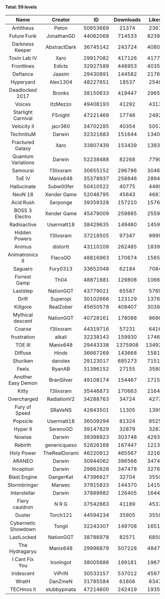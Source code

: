 #### Total: 59 levels

| Name | Creator | ID | Downloads | Likes |
|:---:|:---:|:---:|:---:|:---:|
| Antitheus | Peton | 50653669 | 21374 | 2361
| Future Funk | JonathanGD | 44062068 | 714533 | 82397
| Darkness Keeper | AbstractDark | 36745142 | 243724 | 40804
| Toxin Lab IV | Xaro | 29917082 | 417126 | 41773
| Frontlines | Edicts | 32927589 | 448953 | 40352
| Defiance | Jaasim | 29430891 | 144582 | 21765
| Hyperyard | Alex1304 | 48227651 | 18537 | 2546
| Deadlocked 2017 | Bronks | 38150633 | 419447 | 29653
| Voices | ItzMezzo | 49408193 | 41292 | 4313
| Starlight Carnival | F5night | 47221469 | 17748 | 2492
| Velocity II | jacr360 | 34702285 | 40354 | 5057
| TechnitiuM | Darwin | 32321683 | 151644 | 13409
| Fractured Galaxy  | Xaro | 33807439 | 153439 | 13932
| Quantum Variations | Darwin | 52238488 | 82268 | 7790
| Samourai | f3lixsram | 30655152 | 296786 | 30464
| ToE IV  | Manix648 | 35378937 | 258846 | 28949
| Hallucinate | Subw00fer | 50410522 | 40775 | 4499
| NeoN 18 | Xender Game | 52048795 | 45643 | 4681
| Acid Rush | Serponge | 39359328 | 157210 | 15763
| BOSS 3 Electro | Xender Game | 45479009 | 259885 | 25594
| Radioactive | Usermatt18 | 38429635 | 149480 | 14599
| Hidden Powers | f3lixsram | 37218505 | 97347 | 9999
| Animus | distortt | 43110109 | 262485 | 18392
| Animatronics II | FlacoGD | 48816963 | 170674 | 15654
| Saguaro | Fury0313 | 33652048 | 62184 | 7084
| Forrest Gamp | Th04 | 48871881 | 129808 | 10664
| Laststep | NationGGT | 43779021 | 65587 | 5769
| Drift | Superopi | 30102666 | 123129 | 13769
| Killgore | RealZober | 45650578 | 409407 | 30391
| Mythical descent | NationGGT | 40728161 | 178088 | 9686
| Coarse | f3lixsram | 44319716 | 57231 | 6416
| frustration | alkali | 32238143 | 159930 | 17463
| TOE III | Manix648 | 29443338 | 1375908 | 134926
| Diffuse | Hinds | 36667269 | 143668 | 15810
| Shuriken | danolex | 29123017 | 685273 | 71513
| Feels | RyanAB | 31396152 | 27155 | 3580
| Another Easy Demon | BranSilver | 49108174 | 154467 | 17154
| Kitty | f3lixsram | 35446873 | 170663 | 21649
| Overcharged | RadiationV2 | 34288763 | 34724 | 4277
| Fury of Speed | SRaVeNS | 42843501 | 11305 | 1395
| Popsicle | Usermatt18 | 36509294 | 81324 | 8525
| Hyper II | SerenoGD | 39147829 | 32879 | 3287
| Nowise | Darwin | 38398923 | 303746 | 42931
| Rebirth | genericqueso | 52826168 | 167447 | 12134
| Holy Power | TheRealDorami | 46220912 | 465567 | 32164
| ARANEO | Darwin | 30944062 | 396566 | 34748
| Inception | Darwin | 29862626 | 347478 | 32764
| Blast Engine | DangerKat | 47396627 | 32704 | 3550
| Stormbringer | Marwec | 37915833 | 144370 | 14153
| Interstellar | Darwin | 37889982 | 126405 | 16443
| Fiery cauldron | N R G | 37542663 | 41189 | 4537
| Duster | Torch121 | 44594234 | 35905 | 3558
| Cybernetic Showdown  | Tongii | 32243307 | 149708 | 16515
| LastLocked | NationGGT | 38786978 | 82571 | 6850
| The Hydragaryu | Manix648 | 29996879 | 507228 | 48479
| I Cant Fix You | IronIngot | 38005686 | 189181 | 19672
| Iridescent | ViPriN | 30533157 | 537012 | 45976
| WratH | DanZmeN | 31785584 | 61606 | 6347
| TECHnos II | stubbypinata | 47214600 | 242419 | 19359
